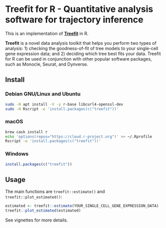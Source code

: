 # Treefit for R - Quantitative analysis software for trajectory inference

This is an implementation of [**Treefit**](https://hayamizu-lab.github.io/treefit/) in R.

**Treefit** is a novel data analysis toolkit that helps you perform two types of analysis: 1) checking the goodness-of-fit of tree models to your single-cell gene expression data; and 2) deciding which tree best fits your data. Treefit for R can be used in conjunction with other popular software packages, such as Monocle, Seurat, and Dynverse.

## Install

### Debian GNU/Linux and Ubuntu

```bash
sudo -H apt install -V -y r-base libcurl4-openssl-dev
sudo -H Rscript -e 'install.packages(c("treefit"))'
```

### macOS

```bash
brew cask install r
echo 'options(repos="https://cloud.r-project.org")' >> ~/.Rprofile
Rscript -e 'install.packages(c("treefit"))'
```

### Windows

```r
install.packages(c("treefit"))
```

## Usage

The main functions are `treefit::estimate()` and `treefit::plot_estimated()`:

```R
estimated <- treefit::estimate(YOUR_SINGLE_CELL_GENE_EXPRESSION_DATA)
treefit::plot_estimated(estimated)
```

See vignettes for more details.
